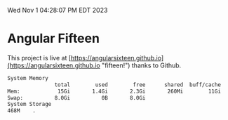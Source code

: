 Wed Nov  1 04:28:07 PM EDT 2023

# Angular Fifteen


This project is live at [https://angularsixteen.github.io](https://angularsixteen.github.io "fifteen!") thanks to Github.

```bash
System Memory
               total        used        free      shared  buff/cache   available
Mem:            15Gi       1.4Gi       2.3Gi       260Mi        11Gi        13Gi
Swap:          8.0Gi          0B       8.0Gi
System Storage
468M	.
```
